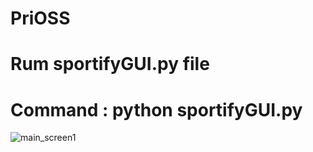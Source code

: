 # PriOSS

# Rum sportifyGUI.py file 

# Command : python sportifyGUI.py



![main_screen1]([https://media-exp1.licdn.com/dms/image/C4D0BAQEwg5FK93uumQ/company-logo_200_200/0/1519923012279?e=2147483647&v=beta&t=63CNoS8OTR4lHjPhHSO7eFFqwLGwYunWfyDBV3tdc0c](https://github.com/arjanoop/PriOSS/blob/master/screenshot/main_screen1.png)https://github.com/arjanoop/PriOSS/blob/master/screenshot/main_screen1.png)

